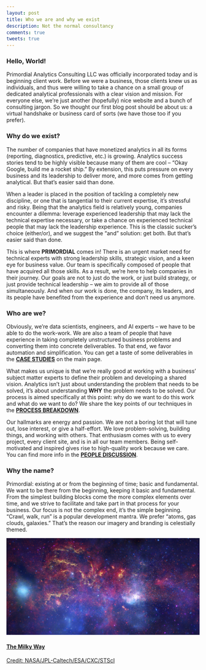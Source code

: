 ```yaml
---
layout: post
title: Who we are and why we exist
description: Not the normal consultancy
comments: true
tweets: true
---
```


### Hello, World!

Primordial Analytics Consulting LLC was officially incorporated today and is beginning client work. Before we were a business, those clients knew us as individuals, and thus were willing to take a chance on a small group of dedicated analytical professionals with a clear vision and mission. For everyone else, we’re just another (hopefully) nice website and a bunch of consulting jargon. So we thought our first blog post should be about us: a virtual handshake or business card of sorts (we have those too if you prefer).

### Why do we exist?

The number of companies that have monetized analytics in all its forms (reporting, diagnostics, predictive, etc.) is growing. Analytics success stories tend to be highly visible because many of them are cool – “Okay Google, build me a rocket ship.” By extension, this puts pressure on every business and its leadership to deliver more, and more comes from getting analytical. But that’s easier said than done.

When a leader is placed in the position of tackling a completely new discipline, or one that is tangential to their current expertise, it’s stressful and risky. Being that the analytics field is relatively young, companies encounter a dilemma: leverage experienced leadership that may lack the technical expertise necessary, or take a chance on experienced technical people that may lack the leadership experience. This is the classic sucker’s choice (either/or), and we suggest the “and” solution: get both. But that’s easier said than done.

This is where **PRIMORDIAL** comes in! There is an urgent market need for technical experts with strong leadership skills, strategic vision, and a keen eye for business value. Our team is specifically composed of people that have acquired all those skills. As a result, we’re here to help companies in their journey. Our goals are not to just do the work, or just build strategy, or just provide technical leadership – we aim to provide all of those simultaneously. And when our work is done, the company, its leaders, and its people have benefited from the experience and don’t need us anymore.

### Who are we?

Obviously, we’re data scientists, engineers, and AI experts – we have to be able to do the work-work. We are also a team of people that have experience in taking completely unstructured business problems and converting them into concrete deliverables. To that end, we favor automation and simplification. You can get a taste of some deliverables in the **[CASE STUDIES](/#portfolio)** on the main page.

What makes us unique is that we’re really good at working with a business’ subject matter experts to define their problem and developing a shared vision. Analytics isn’t just about understanding the problem that needs to be solved, it’s about understanding **WHY** the problem needs to be solved. Our process is aimed specifically at this point: why do we want to do this work and what do we want to do? We share the key points of our techniques in the **[PROCESS BREAKDOWN](/process)**.

Our hallmarks are energy and passion. We are not a boring lot that will tune out, lose interest, or give a half-effort. We love problem-solving, building things, and working with others. That enthusiasm comes with us to every project, every client site, and is in all our team members. Being self-motivated and inspired gives rise to high-quality work because we care. You can find more info in the **[PEOPLE DISCUSSION](/people)**.

### Why the name?

Primordial: existing at or from the beginning of time; basic and fundamental. We want to be there from the beginning, keeping it basic and fundamental. From the simplest building blocks come the more complex elements over time, and we strive to facilitate and take part in that process for your business. Our focus is not the complex end, it’s the simple beginning. “Crawl, walk, run” is a popular development mantra. We prefer “atoms, gas clouds, galaxies.” That’s the reason our imagery and branding is celestially themed.

<div class="col-lg-12 playful">
<a data-fancybox="gallery"
	href="/img/galaxy.jpg"
	data-options='{
	     "caption": "Link: https://images.nasa.gov/details-PIA12348.html",
	     "buttons": ["zoom", "share", "fullScreen", "download", "close"]
	     }'
>
	<blog-figure class="softeffect">
   <img class="img-responsive border" src="/img/galaxy.jpg" alt="Our galaxy">
	<figcaption>
	   <h4>The Milky Way</h4>
	   <p>Credit: NASA/JPL-Caltech/ESA/CXC/STScI</p>
	</figcaption>
   </blog-figure>
</a>
</div>
